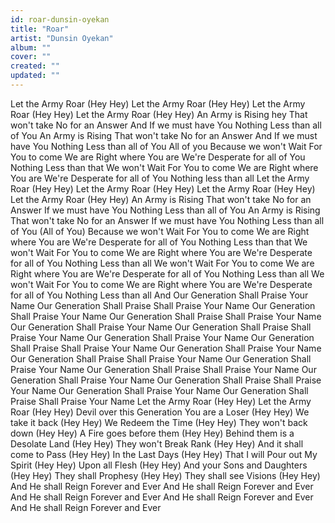```yaml
---
id: roar-dunsin-oyekan
title: "Roar"
artist: "Dunsin Oyekan"
album: ""
cover: ""
created: ""
updated: ""
---
```


Let the Army Roar (Hey Hey)
Let the Army Roar (Hey Hey)
Let the Army Roar (Hey Hey)
Let the Army Roar (Hey Hey)
An Army is Rising hey
That won't take No for an Answer
And If we must have You
Nothing Less than all of You
An Army is Rising
That won't take No for an Answer
And If we must have You
Nothing Less than all of You
All of you
Because we won't Wait
For You to come
We are Right where You are
We're Desperate for all of You
Nothing Less than that
We won't Wait
For You to come
We are Right where You are
We're Desperate for all of You
Nothing less than all
Let the Army Roar (Hey Hey)
Let the Army Roar (Hey Hey)
Let the Army Roar (Hey Hey)
Let the Army Roar (Hey Hey)
An Army is Rising
That won't take No for an Answer
If we must have You
Nothing Less than all of You
An Army is Rising
That won't take No for an Answer
If we must have You
Nothing Less than all of You
(All of You)
Because we won't Wait
For You to come
We are Right where You are
We're Desperate for all of You
Nothing Less than that
We won't Wait
For You to come
We are Right where You are
We're Desperate for all of You
Nothing Less than all
We won't Wait
For You to come
We are Right where You are
We're Desperate for all of You
Nothing Less than all
We won't Wait
For You to come
We are Right where You are
We're Desperate for all of You
Nothing Less than all
And Our Generation
Shall Praise Your Name
Our Generation Shall Praise
Shall Praise Your Name
Our Generation
Shall Praise Your Name
Our Generation Shall Praise
Shall Praise Your Name
Our Generation
Shall Praise Your Name
Our Generation Shall Praise
Shall Praise Your Name
Our Generation
Shall Praise Your Name
Our Generation Shall Praise
Shall Praise Your Name
Our Generation
Shall Praise Your Name
Our Generation Shall Praise
Shall Praise Your Name
Our Generation
Shall Praise Your Name
Our Generation Shall Praise
Shall Praise Your Name
Our Generation
Shall Praise Your Name
Our Generation Shall Praise
Shall Praise Your Name
Our Generation
Shall Praise Your Name
Our Generation Shall Praise
Shall Praise Your Name
Let the Army Roar (Hey Hey)
Let the Army Roar (Hey Hey)
Devil over this Generation
You are a Loser (Hey Hey)
We take it back (Hey Hey)
We Redeem the Time (Hey Hey)
They won't back down (Hey Hey)
A Fire goes before them (Hey Hey)
Behind them is a
Desolate Land (Hey Hey)
They won't Break Rank (Hey Hey)
And it shall come to Pass (Hey Hey)
In the Last Days (Hey Hey)
That I will Pour out My Spirit (Hey Hey)
Upon all Flesh (Hey Hey)
And your Sons and Daughters
(Hey Hey)
They shall Prophesy (Hey Hey)
They shall see Visions (Hey Hey)
And He shall Reign
Forever and Ever
And He shall Reign
Forever and Ever
And He shall Reign
Forever and Ever
And He shall Reign
Forever and Ever
And He shall Reign
Forever and Ever